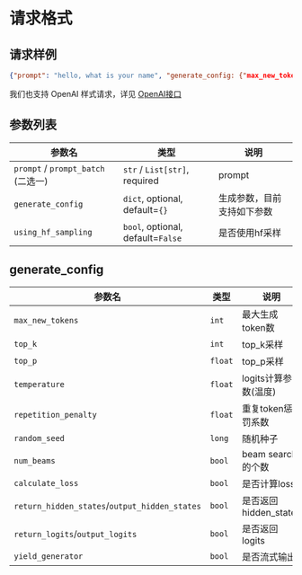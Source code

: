 # 请求格式
## 请求样例
```json
{"prompt": "hello, what is your name", "generate_config: {"max_new_tokens": 1000}}
```
我们也支持 OpenAI 样式请求，详见 [OpenAI接口](OpenAI-Tutorial.md)

## 参数列表

| 参数名 | 类型 | 说明 |
| --- | --- | --- |
| `prompt` / `prompt_batch` (二选一) | `str` / `List[str]`, required | prompt |
| `generate_config` | `dict`, optional, default=`{}` | 生成参数，目前支持如下参数 |
| `using_hf_sampling` | `bool`, optional, default=`False` | 是否使用hf采样 |


## generate_config

| 参数名 | 类型 | 说明 |
| --- | --- | --- |
| `max_new_tokens` | `int` | 最大生成token数 |
| `top_k` | `int` | top_k采样 |
| `top_p` | `float` | top_p采样 |
| `temperature` | `float` | logits计算参数(温度) |
| `repetition_penalty` | `float` | 重复token惩罚系数 |
| `random_seed` | `long` | 随机种子 |
| `num_beams` | `bool` | beam search的个数 |
| `calculate_loss` | `bool` | 是否计算loss |
| `return_hidden_states`/`output_hidden_states` | `bool` | 是否返回hidden_states |
| `return_logits`/`output_logits` | `bool` | 是否返回logits |
| `yield_generator` | `bool` | 是否流式输出 |
